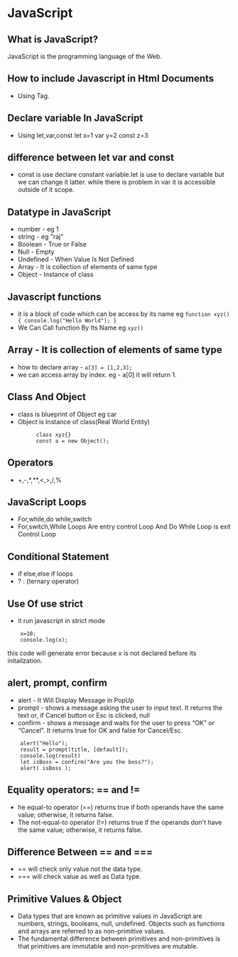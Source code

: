 # JavaScript

## What is JavaScript?

JavaScript is the programming language of the Web.

## How to include Javascript in Html Documents

* Using <script></script> Tag.

## Declare variable In JavaScript
 
* Using let,var,const
let x=1
var y=2
const z=3

## difference between let var and const
* const is use declare constant variable.let is use to declare variable but we can change it latter. while there is problem in var it is accessible outside of it scope. 

## Datatype in JavaScript
* number - eg 1
* string - eg "raj"
* Boolean - True or False
* Null - Empty
* Undefined - When Value Is Not Defined
* Array - It is collection of elements of same type
* Object - Instance of class

## Javascript functions
* it is a block of code which can be access by its name
 eg ```function xyz(){
        console.log("Hello World");
}```
* We Can Call function By Its Name
eg ```xyz()```

## Array - It is collection of elements of same type
* how to declare array - ```a[3] = [1,2,3];```
* we can access array by index. eg - a[0] it will return 1.

## Class And Object
* class is blueprint of Object eg car
* Object is Instance of class(Real World Entity)
```   
         class xyz{} 
         const a = new Object();
 ```
## Operators
* +,-,*,**,<,>,/,% 

## JavaScript Loops
* For,while,do while,switch
* For,switch,While Loops Are entry control Loop And Do While Loop is exit Control Loop

## Conditional Statement
* if else,else if loops 
* ? : (ternary operator)

## Use Of **use strict**
* it run javascript in strict mode
```
    x=10;
    console.log(x);
```
this code will generate error because x is not declared before its initailzation.

## alert, prompt, confirm
* alert - It Will Display Message in PopUp
* prompt - shows a message asking the user to input text. It returns the text or, if Cancel button or Esc is clicked, null
* confirm - shows a message and waits for the user to press “OK” or “Cancel”. It returns true for OK and false for Cancel/Esc.
```
    alert("Hello");
    result = prompt(title, [default]);
    console.log(result)
    let isBoss = confirm("Are you the boss?");
    alert( isBoss ); 
```
## Equality operators: == and !=
* he equal-to operator (==) returns true if both operands have the same value; otherwise, it returns false. 
* The not-equal-to operator (!=) returns true if the operands don't have the same value; otherwise, it returns false.

## Difference Between == and ===
* == will check only value not the data type.
* === will check value as well as Data type.

## Primitive Values & Object
* Data types that are known as primitive values in JavaScript are numbers, strings, booleans, null, undefined. Objects such as functions and arrays are referred to as non-primitive values.
* The fundamental difference between primitives and non-primitives is that primitives are immutable and non-primitives are mutable.
        

